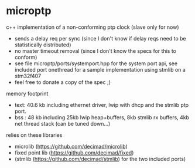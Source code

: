 # microptp

c++ implementation of a non-conforming ptp clock (slave only for now)
- sends a delay req per sync (since I don't know if delay reqs need to be statistically distributed)
- no master timeout removal (since I don't know the specs for this to conform)
- see file microptp/ports/systemport.hpp for the system port api, see included port onethread for a sample implementation using stmlib on a stm32f407
- feel free to donate a copy of the spec ;)

memory footprint
  - text: 40.6 kb including ethernet driver, lwip with dhcp and the stmlib ptp port.
  - bss : 48 kb including 25kb lwip heap+buffers, 8kb stmlib rx buffers, 4kb net thread stack (can be tuned down...)


relies on these libraries
- microlib (https://github.com/decimad/microlib)
- fixed point lib (https://github.com/decimad/fixed)
- (stmlib (https://github.com/decimad/stmlib) for the two included ports)
